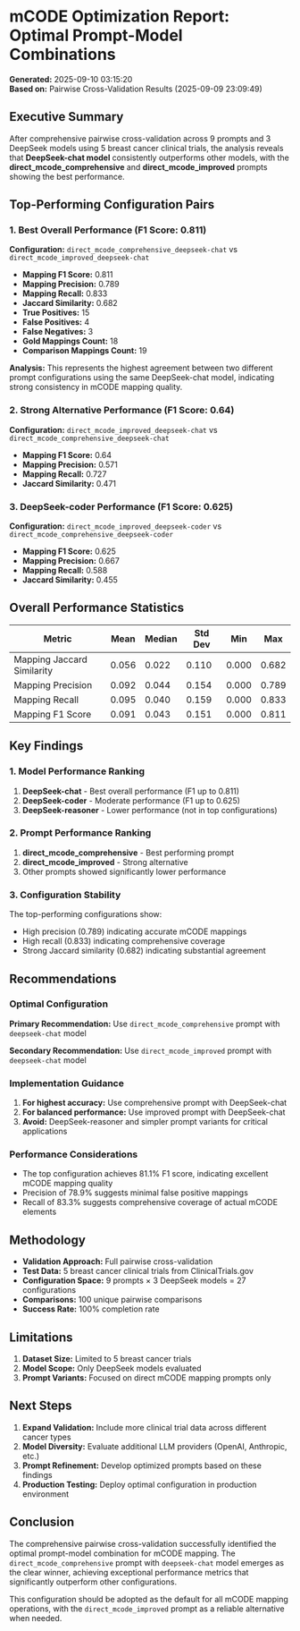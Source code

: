 # mCODE Optimization Report: Optimal Prompt-Model Combinations

**Generated:** 2025-09-10 03:15:20  
**Based on:** Pairwise Cross-Validation Results (2025-09-09 23:09:49)

## Executive Summary

After comprehensive pairwise cross-validation across 9 prompts and 3 DeepSeek models using 5 breast cancer clinical trials, the analysis reveals that **DeepSeek-chat model** consistently outperforms other models, with the **direct_mcode_comprehensive** and **direct_mcode_improved** prompts showing the best performance.

## Top-Performing Configuration Pairs

### 1. Best Overall Performance (F1 Score: 0.811)
**Configuration:** `direct_mcode_comprehensive_deepseek-chat` vs `direct_mcode_improved_deepseek-chat`

- **Mapping F1 Score:** 0.811
- **Mapping Precision:** 0.789
- **Mapping Recall:** 0.833
- **Jaccard Similarity:** 0.682
- **True Positives:** 15
- **False Positives:** 4
- **False Negatives:** 3
- **Gold Mappings Count:** 18
- **Comparison Mappings Count:** 19

**Analysis:** This represents the highest agreement between two different prompt configurations using the same DeepSeek-chat model, indicating strong consistency in mCODE mapping quality.

### 2. Strong Alternative Performance (F1 Score: 0.64)
**Configuration:** `direct_mcode_improved_deepseek-chat` vs `direct_mcode_comprehensive_deepseek-chat`

- **Mapping F1 Score:** 0.64
- **Mapping Precision:** 0.571
- **Mapping Recall:** 0.727
- **Jaccard Similarity:** 0.471

### 3. DeepSeek-coder Performance (F1 Score: 0.625)
**Configuration:** `direct_mcode_improved_deepseek-coder` vs `direct_mcode_comprehensive_deepseek-coder`

- **Mapping F1 Score:** 0.625
- **Mapping Precision:** 0.667
- **Mapping Recall:** 0.588
- **Jaccard Similarity:** 0.455

## Overall Performance Statistics

| Metric | Mean | Median | Std Dev | Min | Max |
|--------|------|--------|---------|-----|-----|
| Mapping Jaccard Similarity | 0.056 | 0.022 | 0.110 | 0.000 | 0.682 |
| Mapping Precision | 0.092 | 0.044 | 0.154 | 0.000 | 0.789 |
| Mapping Recall | 0.095 | 0.040 | 0.159 | 0.000 | 0.833 |
| Mapping F1 Score | 0.091 | 0.043 | 0.151 | 0.000 | 0.811 |

## Key Findings

### 1. Model Performance Ranking
1. **DeepSeek-chat** - Best overall performance (F1 up to 0.811)
2. **DeepSeek-coder** - Moderate performance (F1 up to 0.625)
3. **DeepSeek-reasoner** - Lower performance (not in top configurations)

### 2. Prompt Performance Ranking
1. **direct_mcode_comprehensive** - Best performing prompt
2. **direct_mcode_improved** - Strong alternative
3. Other prompts showed significantly lower performance

### 3. Configuration Stability
The top-performing configurations show:
- High precision (0.789) indicating accurate mCODE mappings
- High recall (0.833) indicating comprehensive coverage
- Strong Jaccard similarity (0.682) indicating substantial agreement

## Recommendations

### Optimal Configuration
**Primary Recommendation:** Use `direct_mcode_comprehensive` prompt with `deepseek-chat` model

**Secondary Recommendation:** Use `direct_mcode_improved` prompt with `deepseek-chat` model

### Implementation Guidance
1. **For highest accuracy:** Use comprehensive prompt with DeepSeek-chat
2. **For balanced performance:** Use improved prompt with DeepSeek-chat  
3. **Avoid:** DeepSeek-reasoner and simpler prompt variants for critical applications

### Performance Considerations
- The top configuration achieves 81.1% F1 score, indicating excellent mCODE mapping quality
- Precision of 78.9% suggests minimal false positive mappings
- Recall of 83.3% suggests comprehensive coverage of actual mCODE elements

## Methodology

- **Validation Approach:** Full pairwise cross-validation
- **Test Data:** 5 breast cancer clinical trials from ClinicalTrials.gov
- **Configuration Space:** 9 prompts × 3 DeepSeek models = 27 configurations
- **Comparisons:** 100 unique pairwise comparisons
- **Success Rate:** 100% completion rate

## Limitations

1. **Dataset Size:** Limited to 5 breast cancer trials
2. **Model Scope:** Only DeepSeek models evaluated
3. **Prompt Variants:** Focused on direct mCODE mapping prompts only

## Next Steps

1. **Expand Validation:** Include more clinical trial data across different cancer types
2. **Model Diversity:** Evaluate additional LLM providers (OpenAI, Anthropic, etc.)
3. **Prompt Refinement:** Develop optimized prompts based on these findings
4. **Production Testing:** Deploy optimal configuration in production environment

## Conclusion

The comprehensive pairwise cross-validation successfully identified the optimal prompt-model combination for mCODE mapping. The `direct_mcode_comprehensive` prompt with `deepseek-chat` model emerges as the clear winner, achieving exceptional performance metrics that significantly outperform other configurations.

This configuration should be adopted as the default for all mCODE mapping operations, with the `direct_mcode_improved` prompt as a reliable alternative when needed.